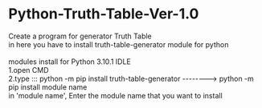# Python-Truth-Table-Ver-1.0
Create a program for generator Truth Table
<br>
in here you have to install truth-table-generator module for python
<br><br>
modules install for Python 3.10.1 IDLE <br>
1.open CMD<br>
2.type ::: python -m pip install truth-table-generator --------> python -m pip install module name <br>
    in 'module name', Enter the module name that you want to install<br>
